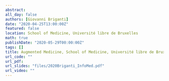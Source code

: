 ```yaml
---
abstract: 
all_day: false
authors: [Giovanni Briganti]
date: "2020-04-25T13:00:00Z"
featured: false
location: School of Medicine, Université libre de Bruxelles
math: true
publishDate: "2020-05-29T00:00:00Z"
tags: []
title: Augmented Medicine, School of Medicine, Université libre de Bruxelles
url_code: ""
url_pdf: 
url_slides: "files/2020Briganti_InfoMed.pdf"
url_video: ""
---
```

